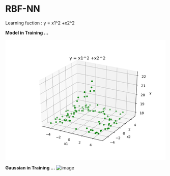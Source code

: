 # RBF-NN
Learning fuction : y = x1^2 +x2^2

**Model in Training ...**

![image](https://github.com/LiaoSteve/RBF-NN/blob/master/Data_gif.gif)

**Gaussian in Training ...**
![image](https://github.com/LiaoSteve/RBF-NN/blob/master/Gaussian_gif.gif)
